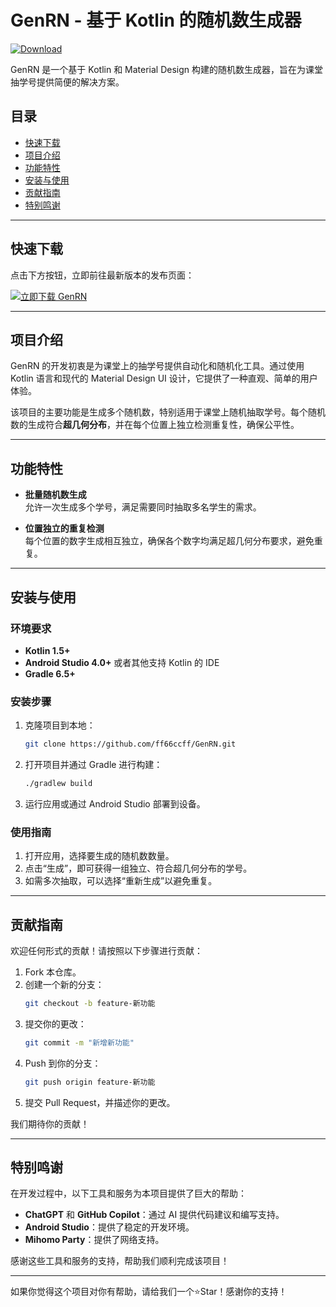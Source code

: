 
# GenRN - 基于 Kotlin 的随机数生成器

[![Download](https://img.shields.io/badge/Download-Latest%20Release-blue)](https://github.com/ff66ccff/GenRN/releases)

GenRN 是一个基于 Kotlin 和 Material Design 构建的随机数生成器，旨在为课堂抽学号提供简便的解决方案。

## 目录

- [快速下载](#快速下载)
- [项目介绍](#项目介绍)
- [功能特性](#功能特性)
- [安装与使用](#安装与使用)
- [贡献指南](#贡献指南)
- [特别鸣谢](#特别鸣谢)

---

## 快速下载

点击下方按钮，立即前往最新版本的发布页面：

[![立即下载 GenRN](https://img.shields.io/badge/Download-Latest%20Release-blue)](https://github.com/ff66ccff/GenRN/releases)

---

## 项目介绍

GenRN 的开发初衷是为课堂上的抽学号提供自动化和随机化工具。通过使用 Kotlin 语言和现代的 Material Design UI 设计，它提供了一种直观、简单的用户体验。

该项目的主要功能是生成多个随机数，特别适用于课堂上随机抽取学号。每个随机数的生成符合**超几何分布**，并在每个位置上独立检测重复性，确保公平性。

---

## 功能特性

- **批量随机数生成**  
  允许一次生成多个学号，满足需要同时抽取多名学生的需求。

- **位置独立的重复检测**  
  每个位置的数字生成相互独立，确保各个数字均满足超几何分布要求，避免重复。

---

## 安装与使用

### 环境要求

- **Kotlin 1.5+**
- **Android Studio 4.0+** 或者其他支持 Kotlin 的 IDE
- **Gradle 6.5+**

### 安装步骤

1. 克隆项目到本地：
   ```bash
   git clone https://github.com/ff66ccff/GenRN.git
   ```

2. 打开项目并通过 Gradle 进行构建：
   ```bash
   ./gradlew build
   ```

3. 运行应用或通过 Android Studio 部署到设备。

### 使用指南

1. 打开应用，选择要生成的随机数数量。
2. 点击“生成”，即可获得一组独立、符合超几何分布的学号。
3. 如需多次抽取，可以选择“重新生成”以避免重复。

---

## 贡献指南

欢迎任何形式的贡献！请按照以下步骤进行贡献：

1. Fork 本仓库。
2. 创建一个新的分支：
   ```bash
   git checkout -b feature-新功能
   ```
3. 提交你的更改：
   ```bash
   git commit -m "新增新功能"
   ```
4. Push 到你的分支：
   ```bash
   git push origin feature-新功能
   ```
5. 提交 Pull Request，并描述你的更改。

我们期待你的贡献！

---

## 特别鸣谢

在开发过程中，以下工具和服务为本项目提供了巨大的帮助：

- **ChatGPT** 和 **GitHub Copilot**：通过 AI 提供代码建议和编写支持。
- **Android Studio**：提供了稳定的开发环境。
- **Mihomo Party**：提供了网络支持。

感谢这些工具和服务的支持，帮助我们顺利完成该项目！

---

如果你觉得这个项目对你有帮助，请给我们一个⭐Star！感谢你的支持！

